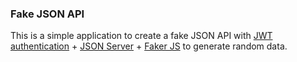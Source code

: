 ### Fake JSON API

This is a simple application to create a fake JSON API with [JWT authentication](https://jwt.io/introduction/) + [JSON Server](https://github.com/typicode/json-server) + [Faker JS](https://github.com/marak/Faker.js/) to generate random data.

